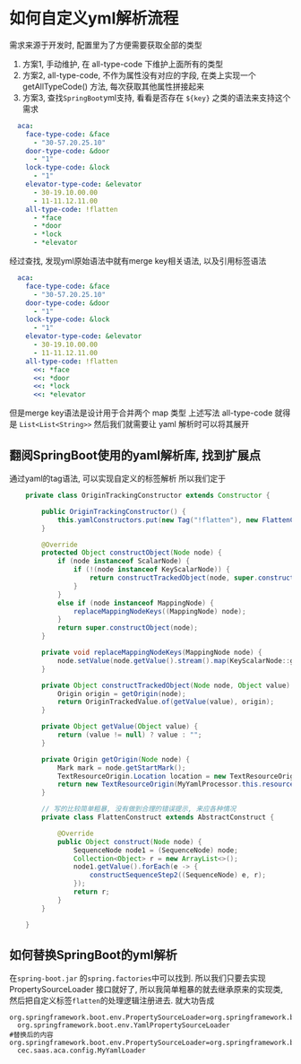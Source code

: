 # 如何自定义yml解析流程

需求来源于开发时, 配置里为了方便需要获取全部的类型
1. 方案1, 手动维护, 在 all-type-code 下维护上面所有的类型
2. 方案2, all-type-code, 不作为属性没有对应的字段, 在类上实现一个 getAllTypeCode() 方法, 每次获取其他属性拼接起来
3. 方案3, 查找`SpringBoot`yml支持, 看看是否存在 `${key}` 之类的语法来支持这个需求

```yml
  aca:
    face-type-code: &face
      - "30-57.20.25.10"
    door-type-code: &door
      - "1"
    lock-type-code: &lock
      - "1"
    elevator-type-code: &elevator
      - 30-19.10.00.00
      - 11-11.12.11.00
    all-type-code: !flatten
      - *face
      - *door
      - *lock
      - *elevator
```

经过查找, 发现yml原始语法中就有merge key相关语法, 以及引用标签语法
```yml
  aca:
    face-type-code: &face
      - "30-57.20.25.10"
    door-type-code: &door
      - "1"
    lock-type-code: &lock
      - "1"
    elevator-type-code: &elevator
      - 30-19.10.00.00
      - 11-11.12.11.00
    all-type-code: !flatten
      <<: *face
      <<: *door
      <<: *lock
      <<: *elevator
```
但是merge key语法是设计用于合并两个 map 类型
上述写法 all-type-code 就得是 `List<List<String>>`
然后我们就需要让 yaml 解析时可以将其展开


## 翻阅SpringBoot使用的yaml解析库, 找到扩展点
通过yaml的tag语法, 可以实现自定义的标签解析
所以我们定于

```java
    private class OriginTrackingConstructor extends Constructor {

        public OriginTrackingConstructor() {
            this.yamlConstructors.put(new Tag("!flatten"), new FlattenConstruct());
        }

        @Override
        protected Object constructObject(Node node) {
            if (node instanceof ScalarNode) {
                if (!(node instanceof KeyScalarNode)) {
                    return constructTrackedObject(node, super.constructObject(node));
                }
            }
            else if (node instanceof MappingNode) {
                replaceMappingNodeKeys((MappingNode) node);
            }
            return super.constructObject(node);
        }

        private void replaceMappingNodeKeys(MappingNode node) {
            node.setValue(node.getValue().stream().map(KeyScalarNode::get).collect(Collectors.toList()));
        }

        private Object constructTrackedObject(Node node, Object value) {
            Origin origin = getOrigin(node);
            return OriginTrackedValue.of(getValue(value), origin);
        }

        private Object getValue(Object value) {
            return (value != null) ? value : "";
        }

        private Origin getOrigin(Node node) {
            Mark mark = node.getStartMark();
            TextResourceOrigin.Location location = new TextResourceOrigin.Location(mark.getLine(), mark.getColumn());
            return new TextResourceOrigin(MyYamlProcessor.this.resource, location);
        }

        // 写的比较简单粗暴, 没有做到合理的错误提示, 来应各种情况
        private class FlattenConstruct extends AbstractConstruct {

            @Override
            public Object construct(Node node) {
                SequenceNode node1 = (SequenceNode) node;
                Collection<Object> r = new ArrayList<>();
                node1.getValue().forEach(e -> {
                    constructSequenceStep2((SequenceNode) e, r);
                });
                return r;
            }
        }

    }
```

## 如何替换SpringBoot的yml解析

在`spring-boot.jar` 的`spring.factories`中可以找到. 
所以我们只要去实现 PropertySourceLoader 接口就好了,
所以我简单粗暴的就去继承原来的实现类, 然后把自定义标签`flatten`的处理逻辑注册进去.
就大功告成

```properties
org.springframework.boot.env.PropertySourceLoader=org.springframework.boot.env.PropertiesPropertySourceLoader,\
  org.springframework.boot.env.YamlPropertySourceLoader
#替换后的内容
org.springframework.boot.env.PropertySourceLoader=org.springframework.boot.env.PropertiesPropertySourceLoader,\
  cec.saas.aca.config.MyYamlLoader
```
